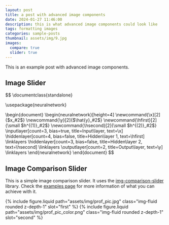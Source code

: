 ```yaml
---
layout: post
title: a post with advanced image components
date: 2024-01-27 11:46:00
description: this is what advanced image components could look like
tags: formatting images
categories: sample-posts
thumbnail: assets/img/9.jpg
images:
  compare: true
  slider: true
---
```


This is an example post with advanced image components.

## Image Slider

$$
\documentclass{standalone}

\usepackage{neuralnetwork}

\begin{document}
    \begin{neuralnetwork}[height=4]
        \newcommand{\x}[2]{$x_#2$}
        \newcommand{\y}[2]{$\hat{y}_#2$}
        \newcommand{\hfirst}[2]{\small $h^{(1)}_#2$}
        \newcommand{\hsecond}[2]{\small $h^{(2)}_#2$}
        \inputlayer[count=3, bias=true, title=Input\\layer, text=\x]
        \hiddenlayer[count=4, bias=false, title=Hidden\\layer 1, text=\hfirst] \linklayers
        \hiddenlayer[count=3, bias=false, title=Hidden\\layer 2, text=\hsecond] \linklayers
        \outputlayer[count=2, title=Output\\layer, text=\y] \linklayers
    \end{neuralnetwork}
\end{document}
$$

## Image Comparison Slider

This is a simple image comparison slider. It uses the [img-comparison-slider](https://img-comparison-slider.sneas.io/) library. Check the [examples page](https://img-comparison-slider.sneas.io/examples.html) for more information of what you can achieve with it.

<img-comparison-slider>
  {% include figure.liquid path="assets/img/prof_pic.jpg" class="img-fluid rounded z-depth-1" slot="first" %}
  {% include figure.liquid path="assets/img/prof_pic_color.png" class="img-fluid rounded z-depth-1" slot="second" %}
</img-comparison-slider>

